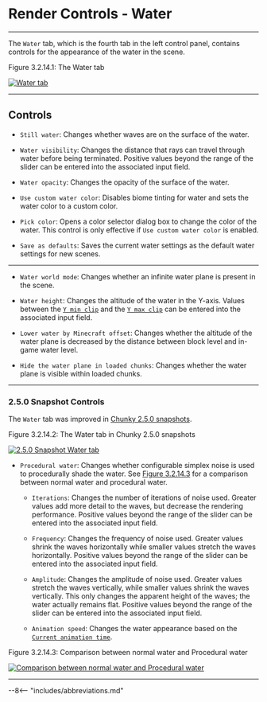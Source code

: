 # Render Controls - Water

---

The `Water` tab, which is the fourth tab in the left control panel, contains controls for the appearance of the water in the scene.

<div class="figure" id="figure-3-2-14-1">
  <p class="figure">
  Figure 3.2.14.1: The Water tab
  </p>
  <div class="figureimgcontainer">
    <a href="../../../../img/user_interface/render_controls/water_tab_2.4.x.png">
      <img class="figure" src="../../../../img/user_interface/render_controls/water_tab_2.4.x.png" alt="Water tab">
    </a>
  </div>
</div>

---

## Controls

- `Still water`: Changes whether waves are on the surface of the water.

- `Water visibility`: Changes the distance that rays can travel through water before being terminated. Positive values beyond the range of the slider can be entered into the associated input field.

- `Water opacity`: Changes the opacity of the surface of the water.

- `Use custom water color`: Disables biome tinting for water and sets the water color to a custom color.

- `Pick color`: Opens a color selector dialog box to change the color of the water. This control is only effective if `Use custom water color` is enabled.

- `Save as defaults`: Saves the current water settings as the default water settings for new scenes.

---

- `Water world mode`: Changes whether an infinite water plane is present in the scene.

- `Water height`: Changes the altitude of the water in the Y-axis. Values between the [`Y min clip`](../scene#controls) and the [`Y max clip`](../scene#controls) can be entered into the associated input field.

- `Lower water by Minecraft offset`: Changes whether the altitude of the water plane is decreased by the distance between block level and in-game water level.

- `Hide the water plane in loaded chunks`: Changes whether the water plane is visible within loaded chunks.

---

### 2.5.0 Snapshot Controls

The `Water` tab was improved in [Chunky 2.5.0 snapshots](../../../../getting_started/configuring_chunky_launcher#advanced-settings).

<div class="figure" id="figure-3-2-14-2">
  <p class="figure">
  Figure 3.2.14.2: The Water tab in Chunky 2.5.0 snapshots
  </p>
  <div class="figureimgcontainer">
    <a href="../../../../img/user_interface/render_controls/water_tab_2.5.0.png">
      <img class="figure" src="../../../../img/user_interface/render_controls/water_tab_2.5.0.png" alt="2.5.0 Snapshot Water tab">
    </a>
  </div>
</div>

- `Procedural water`: Changes whether configurable simplex noise is used to procedurally shade the water. See [Figure 3.2.14.3](#figure-3-2-14-3) for a comparison between normal water and procedural water.

    - `Iterations`: Changes the number of iterations of noise used. Greater values add more detail to the waves, but decrease the rendering performance. Positive values beyond the range of the slider can be entered into the associated input field.

    - `Frequency`: Changes the frequency of noise used. Greater values shrink the waves horizontally while smaller values stretch the waves horizontally. Positive values beyond the range of the slider can be entered into the associated input field.

    - `Amplitude`: Changes the amplitude of noise used. Greater values stretch the waves vertically, while smaller values shrink the waves vertically. This only changes the apparent height of the waves; the water actually remains flat. Positive values beyond the range of the slider can be entered into the associated input field.

    - `Animation speed`: Changes the water appearance based on the [`Current animation time`](../advanced#controls).

<div class="figure" id="figure-3-2-14-3">
  <p class="figure">
  Figure 3.2.14.3: Comparison between normal water and Procedural water
  </p>
  <div class="figureimgcontainer">
    <a href="../../../../img/examples/render_controls/water/water_comparison.png">
      <img class="figure" src="../../../../img/examples/render_controls/water/water_comparison.png" alt="Comparison between normal water and Procedural water">
    </a>
  </div>
</div>

---

--8<-- "includes/abbreviations.md"

